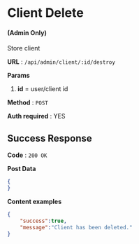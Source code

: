 # Client Delete

#### (**Admin Only**)

Store client

**URL** : `/api/admin/client/:id/destroy`

**Params**
1. **id** = user/client id

**Method** : `POST`

**Auth required** : YES

## Success Response

**Code** : `200 OK`

**Post Data**

```json
{
}
```

**Content examples**

```json
{
    "success":true,
    "message":"Client has been deleted."
}
```
